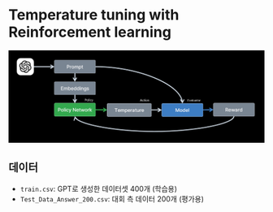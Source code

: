 # Temperature tuning with Reinforcement learning

![PPO 학습 과정](./ppo-overview.png)

## 데이터

- `train.csv`: GPT로 생성한 데이터셋 400개 (학습용)
- `Test_Data_Answer_200.csv`: 대회 측 데이터 200개 (평가용)
